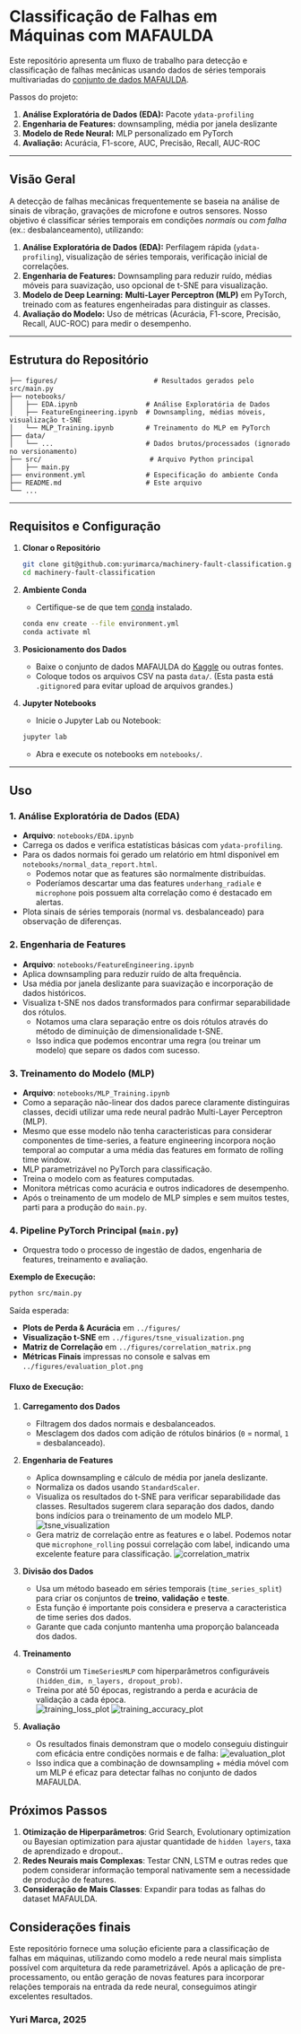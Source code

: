 # Classificação de Falhas em Máquinas com MAFAULDA

Este repositório apresenta um fluxo de trabalho para detecção e classificação de falhas mecânicas usando dados de séries temporais multivariadas do [conjunto de dados MAFAULDA](https://www.kaggle.com/datasets/uysalserkan/fault-induction-motor-dataset/data).

Passos do projeto:
1. **Análise Exploratória de Dados (EDA):** Pacote `ydata-profiling`
2. **Engenharia de Features:** downsampling, média por janela deslizante
3. **Modelo de Rede Neural:** MLP personalizado em PyTorch
4. **Avaliação:** Acurácia, F1-score, AUC, Precisão, Recall, AUC-ROC

---

## Visão Geral

A detecção de falhas mecânicas frequentemente se baseia na análise de sinais de vibração, gravações de microfone e outros sensores. Nosso objetivo é classificar séries temporais em condições *normais* ou *com falha* (ex.: desbalanceamento), utilizando:

1. **Análise Exploratória de Dados (EDA):** Perfilagem rápida (`ydata-profiling`), visualização de séries temporais, verificação inicial de correlações.  
2. **Engenharia de Features:** Downsampling para reduzir ruído, médias móveis para suavização, uso opcional de t-SNE para visualização.  
3. **Modelo de Deep Learning:** **Multi-Layer Perceptron (MLP)** em PyTorch, treinado com as features engenheiradas para distinguir as classes.  
4. **Avaliação do Modelo:** Uso de métricas (Acurácia, F1-score, Precisão, Recall, AUC-ROC) para medir o desempenho.

---

## Estrutura do Repositório

```
├── figures/                        # Resultados gerados pelo src/main.py
├── notebooks/
│   ├── EDA.ipynb                 # Análise Exploratória de Dados
│   ├── FeatureEngineering.ipynb  # Downsampling, médias móveis, visualização t-SNE
│   └── MLP_Training.ipynb        # Treinamento do MLP em PyTorch
├── data/
│   └── ...                       # Dados brutos/processados (ignorado no versionamento)
├── src/                           # Arquivo Python principal
│   ├── main.py
├── environment.yml               # Especificação do ambiente Conda
├── README.md                     # Este arquivo
└── ...
```

---

## Requisitos e Configuração

1. **Clonar o Repositório**  
   ```bash
   git clone git@github.com:yurimarca/machinery-fault-classification.git
   cd machinery-fault-classification
   ```

2. **Ambiente Conda**  
   - Certifique-se de que tem [conda](https://docs.conda.io/en/latest/) instalado.
   ```bash
   conda env create --file environment.yml
   conda activate ml
   ```

3. **Posicionamento dos Dados**  
   - Baixe o conjunto de dados MAFAULDA do [Kaggle](https://www.kaggle.com/datasets/uysalserkan/fault-induction-motor-dataset/data) ou outras fontes.  
   - Coloque todos os arquivos CSV na pasta `data/`. (Esta pasta está `.gitignore`d para evitar upload de arquivos grandes.)

4. **Jupyter Notebooks**  
   - Inicie o Jupyter Lab ou Notebook:
   ```bash
   jupyter lab
   ```
   - Abra e execute os notebooks em `notebooks/`.

---

## Uso

### 1. Análise Exploratória de Dados (EDA)
- **Arquivo**: `notebooks/EDA.ipynb`
- Carrega os dados e verifica estatísticas básicas com `ydata-profiling`. 
- Para os dados normais foi gerado um relatório em html disponível em `notebooks/normal_data_report.html`.
	- Podemos notar que as features são normalmente distribuídas.
	- Poderíamos descartar uma das features `underhang_radiale` e `microphone` pois possuem alta correlação como é destacado em alertas.
- Plota sinais de séries temporais (normal vs. desbalanceado) para observação de diferenças.

### 2. Engenharia de Features
- **Arquivo**: `notebooks/FeatureEngineering.ipynb`
- Aplica downsampling para reduzir ruído de alta frequência.
- Usa média por janela deslizante para suavização e incorporação de dados históricos.
- Visualiza t-SNE nos dados transformados para confirmar separabilidade dos rótulos.
	- Notamos uma clara separação entre os dois rótulos através do método de diminuição de dimensionalidade t-SNE.
	- Isso indica que podemos encontrar uma regra (ou treinar um modelo) que separe os dados com sucesso. 

### 3. Treinamento do Modelo (MLP)
- **Arquivo**: `notebooks/MLP_Training.ipynb`
- Como a separação não-linear dos dados parece claramente distinguiras classes, decidi utilizar uma rede neural padrão Multi-Layer Perceptron (MLP).
- Mesmo que esse modelo não tenha caracteristicas para considerar componentes de time-series, a feature engineering incorpora noção temporal ao computar a uma média das features em formato de rolling time window.
- MLP parametrizável no PyTorch para classificação.
- Treina o modelo com as features computadas.
- Monitora métricas como acurácia e outros indicadores de desempenho.
- Após o treinamento de um modelo de MLP simples e sem muitos testes, parti para a produção do `main.py`.


### 4. Pipeline PyTorch Principal (`main.py`)
- Orquestra todo o processo de ingestão de dados, engenharia de features, treinamento e avaliação.

**Exemplo de Execução:**
```bash
python src/main.py
```
Saída esperada:
- **Plots de Perda & Acurácia** em `../figures/`
- **Visualização t-SNE** em `../figures/tsne_visualization.png`
- **Matriz de Correlação** em `../figures/correlation_matrix.png`
- **Métricas Finais** impressas no console e salvas em `../figures/evaluation_plot.png`


#### **Fluxo de Execução:**
1. **Carregamento dos Dados**  
   - Filtragem dos dados normais e desbalanceados.  
   - Mesclagem dos dados com adição de rótulos binários (`0` = normal, `1` = desbalanceado).

2. **Engenharia de Features**  
   - Aplica downsampling e cálculo de média por janela deslizante.  
   - Normaliza os dados usando `StandardScaler`.
   - Visualiza os resultados do t-SNE para verificar separabilidade das classes. Resultados sugerem clara separação dos dados, dando bons indícios para o treinamento de um modelo MLP. 
   ![tsne_visualization](./figures/tsne_visualization.png)
   - Gera matriz de correlação entre as features e o label. Podemos notar que `microphone_rolling` possui correlação com label, indicando uma excelente feature para classificação.
   ![correlation_matrix](./figures/correlation_matrix.png)

3. **Divisão dos Dados**  
   - Usa um método baseado em séries temporais (`time_series_split`) para criar os conjuntos de **treino**, **validação** e **teste**. 
   - Esta função é importante pois considera e preserva a caracteristica de time series dos dados.
   - Garante que cada conjunto mantenha uma proporção balanceada dos dados.

4. **Treinamento**  
   - Constrói um `TimeSeriesMLP` com hiperparâmetros configuráveis `(hidden_dim, n_layers, dropout_prob)`.  
   - Treina por até 50 épocas, registrando a perda e acurácia de validação a cada época.  
   ![training_loss_plot](./figures/training_loss_plot.png)
   ![training_accuracy_plot](./figures/training_accuracy_plot.png)

5. **Avaliação**  
	- Os resultados finais demonstram que o modelo conseguiu distinguir com eficácia entre condições normais e de falha:
   ![evaluation_plot](./figures/evaluation_plot.png)
   - Isso indica que a combinação de downsampling + média móvel com um MLP é eficaz para detectar falhas no conjunto de dados MAFAULDA.

## Próximos Passos

1. **Otimização de Hiperparâmetros**: Grid Search, Evolutionary optimization ou Bayesian optimization para ajustar quantidade de `hidden layers`, taxa de aprendizado e dropout..
2. **Redes Neurais mais Complexas**: Testar CNN, LSTM e outras redes que podem considerar informação temporal nativamente sem a necessidade de produção de features.
3. **Consideração de Mais Classes**: Expandir para todas as falhas do dataset MAFAULDA.


## Considerações finais

Este repositório fornece uma solução eficiente para a classificação de falhas em máquinas, utilizando como modelo a rede neural mais simplista possível com arquitetura da rede parametrizável. Após a aplicação de pre-processamento, ou então geração de novas features para incorporar relações temporais na entrada da rede neural, conseguimos atingir excelentes resultados.

### Yuri Marca, 2025

